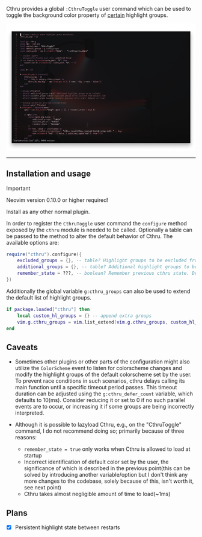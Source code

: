 Cthru provides a global `:CthruToggle` user command which can be used to toggle the background color property of [certain](lua/cthru/default_groups.lua) highlight groups.

![screenshot](assets/cthru_screenshot.png)

---

## Installation and usage

> [!IMPORTANT]
> Neovim version 0.10.0 or higher required!

Install as any other normal plugin.

In order to register the `CthruToggle` user command the `configure` method exposed by the `cthru` module is needed to be called.
Optionally a table can be passed to the method to alter the default behavior of Cthru. The available options are:

```lua
require("cthru").configure({
    excluded_groups = {}, -- table? Highlight groups to be excluded from default list
    additional_groups = {}, -- table? Additional highlight groups to be included
    remember_state = ???, -- boolean? Remember previous cthru state. Default is `true`
})
```

Additionally the global variable `g:cthru_groups` can also be used to extend the default list of highlight groups.

```lua
if package.loaded["cthru"] then
    local custom_hl_groups = {} -- append extra groups
    vim.g.cthru_groups = vim.list_extend(vim.g.cthru_groups, custom_hl_groups)
end
```

## Caveats
- Sometimes other plugins or other parts of the configuration might also utilize the `ColorScheme` event to listen for colorscheme changes and modify the highlight groups of the default colorscheme set by the user. To prevent race conditions in such scenarios, cthru delays calling its main function until a specific timeout period passes. This timeout duration can be adjusted using the `g:cthru_defer_count` variable, which defaults to 10(ms). Consider reducing it or set to 0 if no such parallel events are to occur, or increasing it if some groups are being incorrectly interpreted.

- Although it is possible to lazyload Cthru, e.g., on the "CthruToggle" command, I do not recommend doing so; primarily because of three reasons:
    - `remember_state = true` only works when Cthru is allowed to load at startup
    - Incorrect identification of default color set by the user, the significance of which is described in the previous point(this can be solved by introducing another variable/option but I don't think any more changes to the codebase, solely because of this, isn't worth it, see next point)
    - Cthru takes almost negligible amount of time to load(~1ms)

## Plans

- [x] Persistent highlight state between restarts
